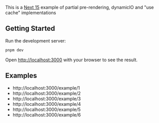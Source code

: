 This is a [Next 15](https://nextjs.org) example of partial pre-rendering, dynamicIO and "use cache" implementations

## Getting Started

Run the development server:

```bash
pnpm dev
```

Open [http://localhost:3000](http://localhost:3000) with your browser to see the result.

## Examples

- http://localhost:3000/example/1
- http://localhost:3000/example/2
- http://localhost:3000/example/3
- http://localhost:3000/example/4
- http://localhost:3000/example/5
- http://localhost:3000/example/6
